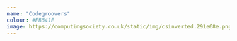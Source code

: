```yaml
---
name: "Codegroovers"
colour: #EB641E
image: https://computingsociety.co.uk/static/img/csinverted.291e68e.png
---
```

